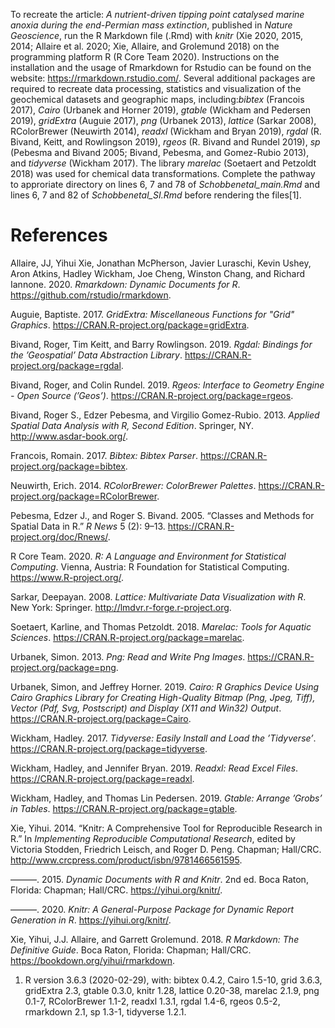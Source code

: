 
<!--  use the --webtex argument in the YAML to render equations -->

<!-- badges: start -->

<!-- badges: end -->

To recreate the article: *A nutrient-driven tipping point catalysed
marine anoxia during the end-Permian mass extinction*, published in
*Nature Geoscience*, run the R Markdown file (.Rmd) with *knitr* (Xie
2020, 2015, 2014; Allaire et al. 2020; Xie, Allaire, and Grolemund 2018)
on the programming platform R (R Core Team 2020). Instructions on the
installation and the usage of Rmarkdown for Rstudio can be found on the
website: <https://rmarkdown.rstudio.com/>. Several additional packages
are required to recreate data processing, statistics and visualization
of the geochemical datasets and geographic maps, including:*bibtex*
(Francois 2017), *Cairo* (Urbanek and Horner 2019), *gtable* (Wickham
and Pedersen 2019), *gridExtra* (Auguie 2017), *png* (Urbanek 2013),
*lattice* (Sarkar 2008), RColorBrewer (Neuwirth 2014), *readxl* (Wickham
and Bryan 2019), *rgdal* (R. Bivand, Keitt, and Rowlingson 2019),
*rgeos* (R. Bivand and Rundel 2019), *sp* (Pebesma and Bivand 2005;
Bivand, Pebesma, and Gomez-Rubio 2013), and *tidyverse* (Wickham 2017).
The library *marelac* (Soetaert and Petzoldt 2018) was used for chemical
data transformations. Complete the pathway to approriate directory on
lines 6, 7 and 78 of *Schobbenetal\_main.Rmd* and lines 6, 7 and 82 of
*Schobbenetal\_SI.Rmd* before rendering the files\[1\].

# References

<div id="refs" class="references">

<div id="ref-rmarkdown1">

Allaire, JJ, Yihui Xie, Jonathan McPherson, Javier Luraschi, Kevin
Ushey, Aron Atkins, Hadley Wickham, Joe Cheng, Winston Chang, and
Richard Iannone. 2020. *Rmarkdown: Dynamic Documents for R*.
<https://github.com/rstudio/rmarkdown>.

</div>

<div id="ref-gridExtra">

Auguie, Baptiste. 2017. *GridExtra: Miscellaneous Functions for "Grid"
Graphics*. <https://CRAN.R-project.org/package=gridExtra>.

</div>

<div id="ref-rgdal">

Bivand, Roger, Tim Keitt, and Barry Rowlingson. 2019. *Rgdal: Bindings
for the ’Geospatial’ Data Abstraction Library*.
<https://CRAN.R-project.org/package=rgdal>.

</div>

<div id="ref-rgeos">

Bivand, Roger, and Colin Rundel. 2019. *Rgeos: Interface to Geometry
Engine - Open Source (’Geos’)*.
<https://CRAN.R-project.org/package=rgeos>.

</div>

<div id="ref-sp2">

Bivand, Roger S., Edzer Pebesma, and Virgilio Gomez-Rubio. 2013.
*Applied Spatial Data Analysis with R, Second Edition*. Springer, NY.
<http://www.asdar-book.org/>.

</div>

<div id="ref-bibtex">

Francois, Romain. 2017. *Bibtex: Bibtex Parser*.
<https://CRAN.R-project.org/package=bibtex>.

</div>

<div id="ref-RColorBrewer">

Neuwirth, Erich. 2014. *RColorBrewer: ColorBrewer Palettes*.
<https://CRAN.R-project.org/package=RColorBrewer>.

</div>

<div id="ref-sp1">

Pebesma, Edzer J., and Roger S. Bivand. 2005. “Classes and Methods for
Spatial Data in R.” *R News* 5 (2): 9–13.
<https://CRAN.R-project.org/doc/Rnews/>.

</div>

<div id="ref-rversion">

R Core Team. 2020. *R: A Language and Environment for Statistical
Computing*. Vienna, Austria: R Foundation for Statistical Computing.
<https://www.R-project.org/>.

</div>

<div id="ref-lattice">

Sarkar, Deepayan. 2008. *Lattice: Multivariate Data Visualization with
R*. New York: Springer. <http://lmdvr.r-forge.r-project.org>.

</div>

<div id="ref-marelac">

Soetaert, Karline, and Thomas Petzoldt. 2018. *Marelac: Tools for
Aquatic Sciences*. <https://CRAN.R-project.org/package=marelac>.

</div>

<div id="ref-png">

Urbanek, Simon. 2013. *Png: Read and Write Png Images*.
<https://CRAN.R-project.org/package=png>.

</div>

<div id="ref-Cairo">

Urbanek, Simon, and Jeffrey Horner. 2019. *Cairo: R Graphics Device
Using Cairo Graphics Library for Creating High-Quality Bitmap (Png,
Jpeg, Tiff), Vector (Pdf, Svg, Postscript) and Display (X11 and Win32)
Output*. <https://CRAN.R-project.org/package=Cairo>.

</div>

<div id="ref-tidyverse">

Wickham, Hadley. 2017. *Tidyverse: Easily Install and Load the
’Tidyverse’*. <https://CRAN.R-project.org/package=tidyverse>.

</div>

<div id="ref-readxl">

Wickham, Hadley, and Jennifer Bryan. 2019. *Readxl: Read Excel Files*.
<https://CRAN.R-project.org/package=readxl>.

</div>

<div id="ref-gtable">

Wickham, Hadley, and Thomas Lin Pedersen. 2019. *Gtable: Arrange ’Grobs’
in Tables*. <https://CRAN.R-project.org/package=gtable>.

</div>

<div id="ref-knitr3">

Xie, Yihui. 2014. “Knitr: A Comprehensive Tool for Reproducible Research
in R.” In *Implementing Reproducible Computational Research*, edited by
Victoria Stodden, Friedrich Leisch, and Roger D. Peng. Chapman;
Hall/CRC. <http://www.crcpress.com/product/isbn/9781466561595>.

</div>

<div id="ref-knitr2">

———. 2015. *Dynamic Documents with R and Knitr*. 2nd ed. Boca Raton,
Florida: Chapman; Hall/CRC. <https://yihui.org/knitr/>.

</div>

<div id="ref-knitr1">

———. 2020. *Knitr: A General-Purpose Package for Dynamic Report
Generation in R*. <https://yihui.org/knitr/>.

</div>

<div id="ref-rmarkdown2">

Xie, Yihui, J.J. Allaire, and Garrett Grolemund. 2018. *R Markdown: The
Definitive Guide*. Boca Raton, Florida: Chapman; Hall/CRC.
<https://bookdown.org/yihui/rmarkdown>.

</div>

</div>

1.  R version 3.6.3 (2020-02-29), with: bibtex 0.4.2, Cairo 1.5-10, grid
    3.6.3, gridExtra 2.3, gtable 0.3.0, knitr 1.28, lattice 0.20-38,
    marelac 2.1.9, png 0.1-7, RColorBrewer 1.1-2, readxl 1.3.1, rgdal
    1.4-6, rgeos 0.5-2, rmarkdown 2.1, sp 1.3-1, tidyverse 1.2.1.

